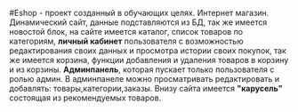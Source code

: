 #Eshop - проект созданный в обучающих целях. Интернет магазин. 
Динамический сайт, данные подставляются из БД, так же имеется новостой блок,
на сайте имеется каталог, список товаров по категориям, **личный кабинет**
пользователя с возможностью редактирования своих данных и просмотра истории своих покупок,
так же имеется корзина, функции добавления и удаления товаров в корзину 
и из корзины. **Админпанель**, которая пускает только пользователя с ролью админ.
В админпанеле можно просматривать редактировать и добавлять: товары,категории,заказы.
Внизу сайта имеется **"карусель"** состоящая из рекомендуемых товаров.